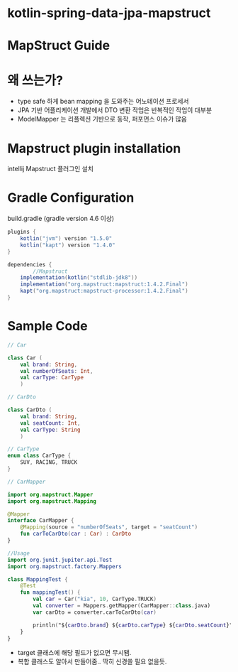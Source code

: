 # kotlin-spring-data-jpa-mapstruct

# MapStruct Guide

# 왜 쓰는가?

- type safe 하게 bean mapping 을 도와주는 어노테이션 프로세서
- JPA 기반 어플리케이션 개발에서 DTO 변환 작업은 반복적인 작업이 대부분
- ModelMapper 는 리플렉션 기반으로 동작, 퍼포먼스 이슈가 많음

# Mapstruct plugin installation

intellij Mapstruct 플러그인 설치


# Gradle Configuration

build.gradle (gradle version 4.6 이상)

```groovy
plugins {
    kotlin("jvm") version "1.5.0"
    kotlin("kapt") version "1.4.0"
}

dependencies {
		//Mapstruct
    implementation(kotlin("stdlib-jdk8"))
    implementation("org.mapstruct:mapstruct:1.4.2.Final")
    kapt("org.mapstruct:mapstruct-processor:1.4.2.Final")
}
```

# Sample Code

```kotlin
// Car

class Car (
    val brand: String,
    val numberOfSeats: Int,
    val carType: CarType
    )

// CarDto

class CarDto (
    val brand: String,
    val seatCount: Int,
    val carType: String
    )

// CarType
enum class CarType {
    SUV, RACING, TRUCK
}

// CarMapper

import org.mapstruct.Mapper
import org.mapstruct.Mapping

@Mapper
interface CarMapper {
    @Mapping(source = "numberOfSeats", target = "seatCount")
    fun carToCarDto(car : Car) : CarDto
}

//Usage
import org.junit.jupiter.api.Test
import org.mapstruct.factory.Mappers

class MappingTest {
    @Test
    fun mappingTest() {
        val car = Car("kia", 10, CarType.TRUCK)
        val converter = Mappers.getMapper(CarMapper::class.java)
        var carDto = converter.carToCarDto(car)

        println("${carDto.brand} ${carDto.carType} ${carDto.seatCount}")
    }
}
```

- target 클래스에 해당 필드가 없으면 무시됌.
- 복합 클래스도 알아서 만들어줌.. 딱히 신경쓸 필요 없을듯.
